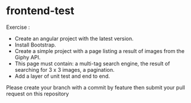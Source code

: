 # frontend-test

Exercise :

- Create an angular project with the latest version.
- Install Bootstrap.
- Create a simple project with a page listing a result of images from the Giphy API.
- This page must contain: a multi-tag search engine, the result of searching for 3 x 3 images, a pagination.
- Add a layer of unit test and end to end.


Please create your branch with a commit by feature then submit your pull request on this repository
